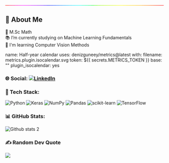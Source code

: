 <img src="https://raw.githubusercontent.com/denizguneey/denizguneey/main/212284115-f47cd8ff-2ffb-4b04-b5bf-4d1c14c0247f.gif" width="auto">

## 📜 About Me

📌 M.Sc Math 
</br>
📚 I’m currently studying on Machine Learning Fundamentals
</br>
🌿 I'm learning Computer Vision Methods

name: Half-year calendar
uses: denizguneey/metrics@latest
with:
  filename: metrics.plugin.isocalendar.svg
  token: ${{ secrets.METRICS_TOKEN }}
  base: ""
  plugin_isocalendar: yes
  
### 🌐 Social: [![LinkedIn](https://img.shields.io/badge/LinkedIn-%230077B5.svg?logo=linkedin&logoColor=white)](https://www.linkedin.com/in/deniz-g%C3%BCney-401b2b1ba/) 

### 🔎 Tech Stack:
![Python](https://img.shields.io/badge/python-3670A0?style=for-the-badge&logo=python&logoColor=ffdd54) ![Keras](https://img.shields.io/badge/Keras-%23D00000.svg?style=for-the-badge&logo=Keras&logoColor=white) ![NumPy](https://img.shields.io/badge/numpy-%23013243.svg?style=for-the-badge&logo=numpy&logoColor=white) ![Pandas](https://img.shields.io/badge/pandas-%23150458.svg?style=for-the-badge&logo=pandas&logoColor=white) ![scikit-learn](https://img.shields.io/badge/scikit--learn-%23F7931E.svg?style=for-the-badge&logo=scikit-learn&logoColor=white) ![TensorFlow](https://img.shields.io/badge/TensorFlow-%23FF6F00.svg?style=for-the-badge&logo=TensorFlow&logoColor=white) 

### 📊 GitHub Stats:
![Github stats 2](https://github-readme-stats.vercel.app/api?username=denizguneey&show_icons=true&theme=nord)


### ✍️ Random Dev Quote
![](https://quotes-github-readme.vercel.app/api?type=horizontal&theme=nord)
